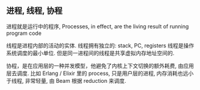 ## 进程, 线程, 协程

进程就是运行中的程序, Processes, in effect, are the living result of running program code

线程是进程内部的活动的实体. 线程拥有独立的: stack, PC, registers
线程是操作系统调度的最小单位. 但是同一进程间的线程是共享虚拟内存地址空间的.

协程，是在应用层的一种并发模型，他避免了内核上下文切换的额外耗费, 由应用层去调度.
比如 Erlang / Elixir 里的 process, 只是用户层的进程, 内存消耗也远小于线程, 非常轻量, 由 Beam 根据 reduction 来调度. 

